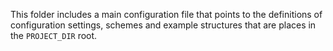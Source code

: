 This folder includes a main configuration file that points to the definitions of configuration settings, schemes and example structures that are places in the `PROJECT_DIR` root.
